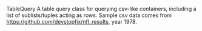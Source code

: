TableQuery A table query class for querying csv-like containers, including a list of sublists/tuples acting as rows.
Sample csv data comes from https://github.com/devstopfix/nfl_results, year 1978.